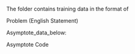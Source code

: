 The folder contains training data in the format of 

Problem (English Statement)

Asymptote_data_below:

Asymptote Code
